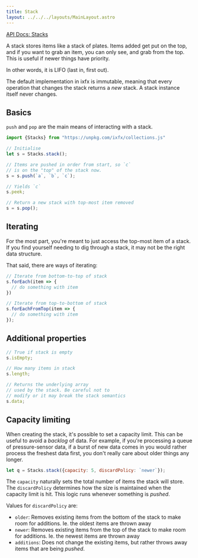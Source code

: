 ```yaml
---
title: Stack
layout: ../../../layouts/MainLayout.astro
---
```


[API Docs: Stacks](https://clinth.github.io/ixfx/modules/Collections.Stacks.html)

A stack stores items like a stack of plates. Items added get put on the top, and if you want to grab an item, you can only see, and grab from the top. This is useful if newer things have priority.

In other words, it is LIFO (last in, first out).

The default implementation in ixfx is immutable, meaning that every operation that changes the stack returns a _new_ stack. A stack instance itself never changes.

## Basics

`push` and `pop` are the main means of interacting with a stack.

```js
import {Stacks} from "https://unpkg.com/ixfx/collections.js"

// Initialise
let s = Stacks.stack();

// Items are pushed in order from start, so `c`
// is on the "top" of the stack now.
s = s.push(`a`, `b`, `c`);

// Yields `c`
s.peek;

// Return a new stack with top-most item removed
s = s.pop();
```

## Iterating

For the most part, you're meant to just access the top-most item of a stack. If you find yourself needing to dig through a stack, it may not be the right data structure.

That said, there are ways of iterating:

```js
// Iterate from bottom-to-top of stack
s.forEach(item => {
  // do something with item
})

// Iterate from top-to-bottom of stack
s.forEachFromTop(item => {
  // do something with item
});
```

## Additional properties

```js
// True if stack is empty
s.isEmpty;

// How many items in stack
s.length;

// Returns the underlying array
// used by the stack. Be careful not to
// modify or it may break the stack semantics
s.data;
```

## Capacity limiting

When creating the stack, it's possible to set a capacity limit. This can be useful to avoid a _backlog_ of data. For example, if you're processing a queue of pressure-sensor data, if a burst of new data comes in you would rather process the freshest data first, you don't really care about older things any longer.

```js
let q = Stacks.stack({capacity: 5, discardPolicy: `newer`});
```

The `capacity` naturally sets the total number of items the stack will store. The `discardPolicy` determines how the size is maintained when the capacity limit is hit. This logic runs whenever something is _pushed_.

Values for `discardPolicy` are:
* `older`: Removes existing items from the bottom of the stack to make room for additions. Ie. the oldest items are thrown away
* `newer`: Removes existing items from the top of the stack to make room for additions. Ie. the newest items are thrown away
* `additions`: Does not change the existing items, but rather throws away items that are being _pushed_. 